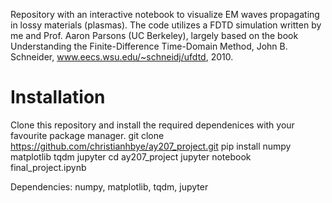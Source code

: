 Repository with an interactive notebook to visualize EM waves propagating in lossy materials (plasmas). The code utilizes a FDTD simulation written by me and Prof. Aaron Parsons (UC Berkeley), largely based on the book Understanding the Finite-Difference Time-Domain Method, John B. Schneider, www.eecs.wsu.edu/~schneidj/ufdtd, 2010.

# Installation
Clone this repository and install the required dependenices with your favourite package manager.
  git clone https://github.com/christianhbye/ay207_project.git
  pip install numpy matplotlib tqdm jupyter
  cd ay207_project
  jupyter notebook final_project.ipynb
  
Dependencies: numpy, matplotlib, tqdm, jupyter
